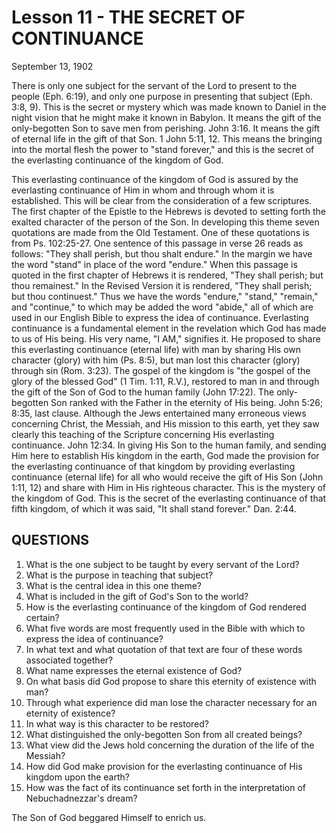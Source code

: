 # Lesson 11 - THE SECRET OF CONTINUANCE

September 13, 1902

There is only one subject for the servant of the Lord to present to the people (Eph. 6:19), and only one purpose in presenting that subject (Eph. 3:8, 9). This is the secret or mystery which was made known to Daniel in the night vision that he might make it known in Babylon. It means the gift of the only-begotten Son to save men from perishing. John 3:16. It means the gift of eternal life in the gift of that Son. 1 John 5:11, 12. This means the bringing into the mortal flesh the power to "stand forever," and this is the secret of the everlasting continuance of the kingdom of God.

This everlasting continuance of the kingdom of God is assured by the everlasting continuance of Him in whom and through whom it is established. This will be clear from the consideration of a few scriptures. The first chapter of the Epistle to the Hebrews is devoted to setting forth the exalted character of the person of the Son. In developing this theme seven quotations are made from the Old Testament. One of these quotations is from Ps. 102:25-27. One sentence of this passage in verse 26 reads as follows: "They shall perish, but thou shalt endure." In the margin we have the word "stand" in place of the word "endure." When this passage is quoted in the first chapter of Hebrews it is rendered, "They shall perish; but thou remainest." In the Revised Version it is rendered, "They shall perish; but thou continuest." Thus we have the words "endure," "stand," "remain," and "continue," to which may be added the word "abide," all of which are used in our English Bible to express the idea of continuance. Everlasting continuance is a fundamental element in the revelation which God has made to us of His being. His very name, "I AM," signifies it. He proposed to share this everlasting continuance (eternal life) with man by sharing His own character (glory) with him (Ps. 8:5), but man lost this character (glory) through sin (Rom. 3:23). The gospel of the kingdom is "the gospel of the glory of the blessed God" (1 Tim. 1:11, R.V.), restored to man in and through the gift of the Son of God to the human family (John 17:22). The only-begotten Son ranked with the Father in the eternity of His being. John 5:26; 8:35, last clause. Although the Jews entertained many erroneous views concerning Christ, the Messiah, and His mission to this earth, yet they saw clearly this teaching of the Scripture concerning His everlasting continuance. John 12:34. In giving His Son to the human family, and sending Him here to establish His kingdom in the earth, God made the provision for the everlasting continuance of that kingdom by providing everlasting continuance (eternal life) for all who would receive the gift of His Son (John 1:11, 12) and share with Him in His righteous character. This is the mystery of the kingdom of God. This is the secret of the everlasting continuance of that fifth kingdom, of which it was said, "It shall stand forever." Dan. 2:44.

## QUESTIONS

1. What is the one subject to be taught by every servant of the Lord?
2. What is the purpose in teaching that subject?
3. What is the central idea in this one theme?
4. What is included in the gift of God's Son to the world?
5. How is the everlasting continuance of the kingdom of God rendered certain?
6. What five words are most frequently used in the Bible with which to express the idea of continuance?
7. In what text and what quotation of that text are four of these words associated together?
8. What name expresses the eternal existence of God?
9. On what basis did God propose to share this eternity of existence with man?
10. Through what experience did man lose the character necessary for an eternity of existence?
11. In what way is this character to be restored?
12. What distinguished the only-begotten Son from all created beings?
13. What view did the Jews hold concerning the duration of the life of the Messiah?
14. How did God make provision for the everlasting continuance of His kingdom upon the earth?
15. How was the fact of its continuance set forth in the interpretation of Nebuchadnezzar's dream?

The Son of God beggared Himself to enrich us.